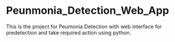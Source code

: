 # Peunmonia_Detection_Web_App
This is the project for Peumonia Detection with web interface for predetection and take required action using python.
